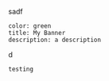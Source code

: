 sadf

```banner
color: green
title: My Banner
description: a description
```


d

```obsidian-react-blocks
testing
```

